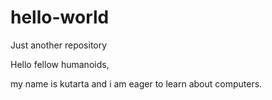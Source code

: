 # hello-world
Just another repository

Hello fellow humanoids,

my name is kutarta and i am eager to learn about computers.
